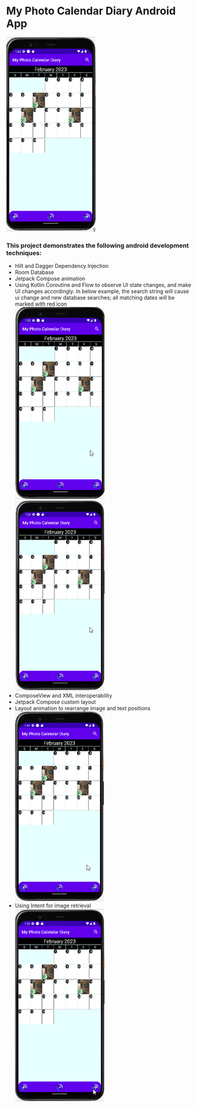 # My Photo Calendar Diary Android App
<img src="readme/swipe_animation.gif" alt="My Photo Calendar Diary" width="240" />

### This project demonstrates the following android development techniques:

* Hilt and Dagger Dependency Injection
* Room Database
* Jetpack Compose animation
* Using Kotlin Coroutine and Flow to observe UI state changes, and make UI changes accordingly. In below example, the search string will cause ui change and new database searches; all matching dates will be marked with red icon<br />
  <img src="readme/search_1.gif" alt="Search Demo" width="240" />   <img src="readme/search_2.gif" alt="Search Demo" width="240" />
* ComposeView and XML interoperability
* Jetpack Compose custom layout
* Layout animation to rearrange image and text positions<br />
  <img src="readme/custom_layout.gif" alt="Custom Layout" width="240" />
* Using Intent for image retrieval<br />
  <img src="readme/image_retrieve.gif" alt="Image Retrieve" width="240" />


